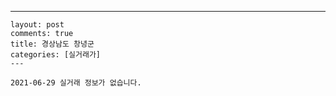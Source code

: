 ---
    layout: post
    comments: true
    title: 경상남도 창녕군
    categories: [실거래가]
    ---

    2021-06-29 실거래 정보가 없습니다.

    